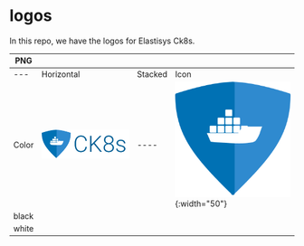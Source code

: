# logos
In this repo, we have the logos for Elastisys Ck8s. 

PNG | | | | 
------ |------ |------ |------ | 
---|Horizontal | Stacked | Icon
Color  |![](https://github.com/elastisys/logos/blob/main/png/blue/logo%20blue%20text%201x.png?raw=true)|----| ![](https://github.com/elastisys/logos/blob/main/png/blue/logo%20blue%201x.png?raw=true){:width="50"}| 
black  |
white  |





